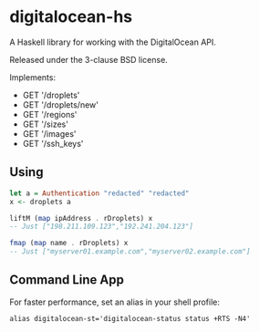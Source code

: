 # digitalocean-hs

A Haskell library for working with the DigitalOcean API.

Released under the 3-clause BSD license.

Implements:

- GET '/droplets'
- GET '/droplets/new'
- GET '/regions'
- GET '/sizes'
- GET '/images'
- GET '/ssh_keys'

## Using

```haskell
let a = Authentication "redacted" "redacted"
x <- droplets a

liftM (map ipAddress . rDroplets) x
-- Just ["198.211.109.123","192.241.204.123"]

fmap (map name . rDroplets) x
-- Just ["myserver01.example.com","myserver02.example.com"]
```

## Command Line App

For faster performance, set an alias in your shell profile:

```
alias digitalocean-st='digitalocean-status status +RTS -N4'
```
